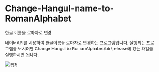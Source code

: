 # Change-Hangul-name-to-RomanAlphabet
한글 이름을 로마자로 변경

네이버API를 사용하여 한글이름을 로마자로 변경하는 프로그램입니다.
실행되는 프로그램을 보시려면 Change Hangul to RomanAlphabet\bin\release에 있는 파일을 실행하시면 됩니다.

![캡처](https://user-images.githubusercontent.com/38483113/64093774-962e9580-cd94-11e9-966f-f4028a762c96.PNG)
